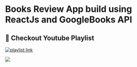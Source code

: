 
# Books Review App build using ReactJs and GoogleBooks API




## 🔗 Checkout Youtube Playlist
[![playlist link](https://img.shields.io/badge/YouTube-FF0000?style=for-the-badge&logo=youtube&logoColor=white)](https://youtube.com/playlist?list=PLajrEW_ytogMeKlklhcnfYz39qOu4CQiz)

[<img src="https://drive.google.com/uc?export=view&id=11cB85py_HGclU_4LkckcZNpIRhdyQLOV">](https://youtube.com/playlist?list=PLajrEW_ytogMeKlklhcnfYz39qOu4CQiz)

